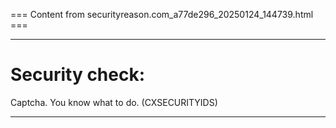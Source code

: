 === Content from securityreason.com_a77de296_20250124_144739.html ===


---

# Security check:

Captcha. You know what to do. (CXSECURITYIDS)

---


